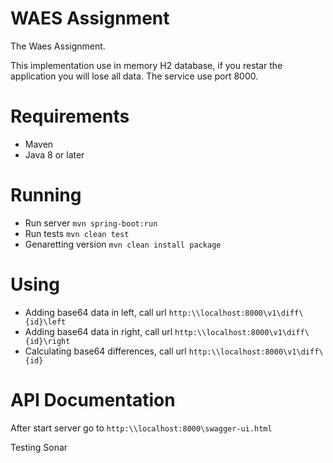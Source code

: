 # WAES Assignment
The Waes Assignment.

This implementation use in memory H2 database, if you restar the application you will lose all data.
The service use port 8000.

Requirements
======
* Maven
* Java 8 or later

Running
======
* Run server `mvn spring-boot:run`
* Run tests `mvn clean test`
* Genaretting version `mvn clean install package`

Using
======
* Adding base64 data in left, call url `http:\\localhost:8000\v1\diff\{id}\left`
* Adding base64 data in right, call url `http:\\localhost:8000\v1\diff\{id}\right`
* Calculating base64 differences, call url `http:\\localhost:8000\v1\diff\{id}`

API Documentation
======
After start server go to `http:\\localhost:8000\swagger-ui.html`


Testing Sonar

